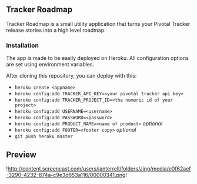 ## Tracker Roadmap

Tracker Roadmap is a small utility application that turns your Pivotal Tracker release stories into a high level roadmap.

### Installation

The app is made to be easily deployed on Heroku.  All configuration options are set using environment variables.

After cloning this repository, you can deploy with this:

* `heroku create <appname>`
* `heroku config:add TRACKER_API_KEY=<your pivotal tracker api key>`
* `heroku config:add TRACKER_PROJECT_ID=<the numeric id of your project>`
* `heroku config:add USERNAME=<username>`
* `heroku config:add PASSWORD=<password>`
* `heroku config:add PRODUCT_NAME=<name of product>` _optional_
* `heroku config:add FOOTER=<footer copy>` _optional_
* `git push heroku master`

## Preview

!http://content.screencast.com/users/ianterrell/folders/Jing/media/e0f62aef-3290-4232-874a-c9e3d653a116/00000341.png!